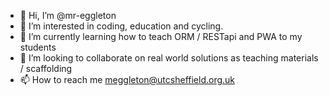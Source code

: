 - 👋 Hi, I’m @mr-eggleton
- 👀 I’m interested in coding, education and cycling.
- 🌱 I’m currently learning how to teach ORM / RESTapi and PWA to my students
- 💞️ I’m looking to collaborate on real world solutions as teaching materials / scaffolding
- 📫 How to reach me meggleton@utcsheffield.org.uk

<!---
mr-eggleton/mr-eggleton is a ✨ special ✨ repository because its `README.md` (this file) appears on your GitHub profile.
You can click the Preview link to take a look at your changes.
--->
